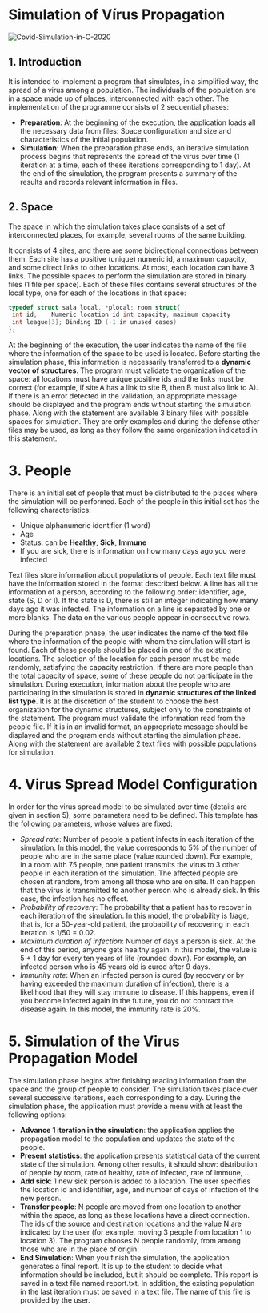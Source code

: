 # Simulation of Vı́rus Propagation
![Covid-Simulation-in-C-2020](https://socialify.git.ci/bakill3/Covid-Simulation-in-C-2020/image?font=Source%20Code%20Pro&language=1&name=1&owner=1&pattern=Floating%20Cogs&stargazers=1&theme=Dark)
## 1. Introduction
It is intended to implement a program that simulates, in a simplified way, the spread of a virus among a population. The individuals of the population are in a space made up of places, interconnected with each other. The implementation of the programme consists of 2 sequential phases:
- **Preparation**: At the beginning of the execution, the application loads all the necessary data from files: Space configuration and size and characteristics of the initial population.
- **Simulation**: When the preparation phase ends, an iterative simulation process begins that represents the spread of the virus over time (1 iteration at a time, each of these iterations corresponding to 1 day). At the end of the simulation, the program presents a summary of the results and records relevant information in files.

## 2.	Space
The space in which the simulation takes place consists of a set of interconnected places, for example, several rooms of the same building.

It consists of 4 sites, and there are some bidirectional connections between them. Each site has   a positive (unique) numeric id, a maximum capacity, and some direct links to other locations. At most, each location can have 3 links.
The possible spaces to perform the simulation are stored in binary files (1 file per space). Each of these files contains several structures  of the local type, one for each of the locations in that space:
```C
typedef struct sala local, *plocal; room struct{
 int id;	Numeric location id int capacity; maximum capacity
 int league[3];	Binding ID (-1 in unused cases)
};
```

At the beginning of the execution, the user indicates the name of the file where the information of the space to be used is located. Before starting the simulation phase, this information is necessarily transferred to a **dynamic vector of structures**.
The program must validate the organization of the space: all locations must have  unique positive ids and the links must be correct (for example, if site A has a link to site B, then B must also link to A). If there is an error detected in the validation, an appropriate message should be displayed and the program ends without starting the simulation phase.
Along with the statement are available 3 binary files with possible spaces for simulation. They are only examples and during the defense other files may be used, as long as they follow the same organization indicated in this statement.

# 3.	People

There is an initial set of people that must be distributed to the places where the simulation will be performed. Each of the people in this initial set has the following characteristics:
-	Unique alphanumeric identifier (1 word)
-	Age
-	Status: can be **Healthy**, **Sick**, **Immune**
-	If you are sick, there is information on how many days ago you were infected

Text files store information about populations of people. Each text file must have the information stored in the format described below.
A line has all the information of a person, according to the following order: identifier, age, state (S, D or I). If the state is D, there is still an integer indicating how many days ago it was infected. The information on a line is separated by one or more blanks. The data on the various people appear in consecutive rows. 

During the preparation phase, the user indicates the name of the text file where the information of the people with whom the simulation will start is found. Each of these people should be placed in one of the existing locations. The selection of the location for each person must be made randomly, satisfying the capacity restriction. If there are more people than the total capacity of space, some of these people do not participate in the simulation.
During execution, information about the people who are participating in the simulation is stored in **dynamic structures of the linked list type**. It is at the discretion of the student to choose the best organization for the dynamic structures, subject only to the constraints of the statement.
The program must validate the information read from the people file. If it is in an invalid format, an appropriate message should be displayed and the program ends without starting the simulation phase.
Along with the statement are available 2 text files with possible populations for simulation.

# 4.	Virus Spread Model Configuration

In order for the virus spread model to be simulated over time (details are given in section 5), some parameters need to be defined. This template has the following parameters, whose values are fixed:
 - *Spread rate*: Number of people a patient infects in each iteration of the simulation. In this model, the value corresponds to 5% of the number of people who are in the same place (value rounded down). For example, in a room with 75 people, one patient transmits the virus to 3 other people in each iteration of the simulation. The affected people are chosen at random, from among all those who are on site. It can happen that the virus is transmitted to another person who is already sick. In this case, the infection has no effect.
 - *Probability of recovery*: The probability that a patient has to recover in each iteration of the simulation. In this model, the probability is 1/age, that is, for a 50-year-old patient, the probability of recovering in each iteration is 1/50 = 0.02.
 - *Maximum duration of infection*: Number of days a person is sick. At the end of this period, anyone gets healthy again. In this model, the value is 5 + 1 day for every ten years of life (rounded down). For example, an infected person who is 45 years old is cured after 9 days.
 - *Immunity rate*: When an infected person is cured (by recovery or by having exceeded the maximum duration of infection), there is a likelihood that they will stay immune to disease. If this happens, even if you become infected again in the future, you do not contract the disease again. In this model, the immunity rate is 20%.

# 5.	Simulation of the Virus Propagation Model

The simulation phase begins after finishing reading information from the space and the group of people to consider. The simulation takes place over several successive iterations, each corresponding to a day. During the simulation phase, the application must provide a menu with at least the following options:

 - **Advance 1 iteration in the simulation**: the application applies the propagation model to the population and updates the state of the people.
 - **Present statistics**:  the application presents statistical data of the current state of the simulation. Among other results, it should show: distribution of people by room, rate of healthy, rate of infected, rate of immune, ...
 - **Add sick**: 1 new sick person is added to a location. The user specifies the location id  and identifier, age, and number of days of infection of the new person.
 - **Transfer people**: N people are moved from one location to another within the space, as long as these locations have a direct connection. The ids of the source and destination locations and the value N are indicated by the user (for example, moving 3 people from location 1 to location 3). The program chooses N people randomly, from among those who are in the place of origin.
 - **End Simulation**: When you finish the simulation, the application generates a final report. It is up to the student to decide what information should be included, but it should be complete. This report is saved in a text file named report.txt. In addition, the existing population in the last iteration must be saved in a text file. The name of this file is provided by the user.








